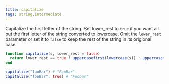 ```yaml
---
title: capitalize
tags: string,intermediate
---
```


Capitalize the first letter of the string. 
Set lower_rest to `true` if you want all but the first letter of the string converted to lowercase. 
Omit the `lower_rest` parameter or set it to `false` to keep the rest of the string in its origional case. 

```jl
function capitalize(s, lower_rest = false)
  return lower_rest == true ? uppercasefirst(lowercase(s)) : uppercasefirst(s)
end
```

```jl
capitalize("fooBar") # "FooBar"
capitalize("fooBar", true) # "Foobar"
```
